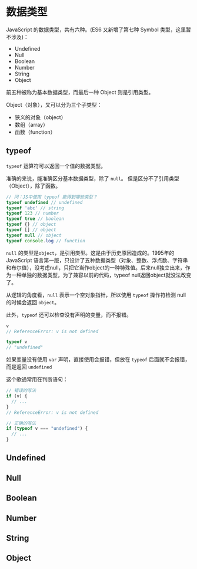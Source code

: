 
# 数据类型

JavaScript 的数据类型，共有六种。(ES6 又新增了第七种 Symbol 类型，这里暂不涉及)：

- Undefined
- Null
- Boolean
- Number
- String
- Object

前五种被称为基本数据类型，而最后一种 Object 则是引用类型。

Object（对象），又可以分为三个子类型：
- 狭义的对象（object）
- 数组（array）
- 函数（function）

## typeof

``typeof`` 运算符可以返回一个值的数据类型。

准确的来说，能准确区分基本数据类型，除了 ``null``。 但是区分不了引用类型（Object），除了函数。

``` js
// 问：JS中使用 typeof 能得到哪些类型？
typeof undefined // undefined
typeof 'abc' // string
typeof 123 // number
typeof true // boolean
typeof {} // object
typeof [] // object
typeof null // object
typeof console.log // function
```

``null`` 的类型是``object``，是引用类型。这是由于历史原因造成的。1995年的 JavaScript 语言第一版，只设计了五种数据类型（对象、整数、浮点数、字符串和布尔值），没考虑null，只把它当作object的一种特殊值。后来null独立出来，作为一种单独的数据类型，为了兼容以前的代码，typeof null返回object就没法改变了。

从逻辑的角度看，``null`` 表示一个空对象指针，所以使用 ``typeof`` 操作符检测 null 的时候会返回 ``object``。

此外，``typeof`` 还可以检查没有声明的变量，而不报错。
``` js
v
// ReferenceError: v is not defined

typeof v
// "undefined"
```
如果变量没有使用 ``var`` 声明，直接使用会报错，但放在 ``typeof`` 后面就不会报错，而是返回 ``undefined``

这个歌通常用在判断语句：
``` js
// 错误的写法
if (v) {
  // ...
}
// ReferenceError: v is not defined

// 正确的写法
if (typeof v === "undefined") {
  // ...
}
```

## Undefined
## Null




## Boolean
## Number
## String
## Object


